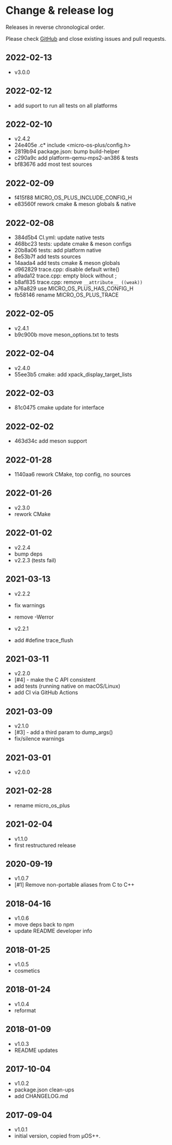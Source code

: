 # Change & release log

Releases in reverse chronological order.

Please check
[GitHub](https://github.com/micro-os-plus/diag-trace-xpack/issues/)
and close existing issues and pull requests.

## 2022-02-13

- v3.0.0

## 2022-02-12

- add suport to run all tests on all platforms

## 2022-02-10

- v2.4.2
- 24e405e .c* include <micro-os-plus/config.h>
- 2819b94 package.json: bump build-helper
- c290a9c add platform-qemu-mps2-an386 & tests
- bf83676 add most test sources

## 2022-02-09

- f415f88 MICRO_OS_PLUS_INCLUDE_CONFIG_H
- e83560f rework cmake & meson globals & native

## 2022-02-08

- 384d5b4 CI.yml: update native tests
- 468bc23 tests: update cmake & meson configs
- 20b8a06 tests: add platform native
- 8e53b7f add tests sources
- 14aada4 add tests cmake & meson globals
- d962829 trace.cpp: disable default write()
- a9ada12 trace.cpp: empty block without ;
- b8af835 trace.cpp: remove `__attribute__ ((weak))`
- a76a829 use MICRO_OS_PLUS_HAS_CONFIG_H
- fb58146 rename MICRO_OS_PLUS_TRACE

## 2022-02-05

- v2.4.1
- b9c900b move meson_options.txt to tests

## 2022-02-04

- v2.4.0
- 55ee3b5 cmake: add xpack_display_target_lists

## 2022-02-03

- 81c0475 cmake update for interface

## 2022-02-02

- 463d34c add meson support

## 2022-01-28

- 1140aa6 rework CMake, top config, no sources

## 2022-01-26

- v2.3.0
- rework CMake

## 2022-01-02

- v2.2.4
- bump deps
- v2.2.3 (tests fail)

## 2021-03-13

- v2.2.2
- fix warnings
- remove -Werror

- v2.2.1
- add #define trace_flush

## 2021-03-11

- v2.2.0
- [#4] - make the C API consistent
- add tests (running native on macOS/Linux)
- add CI via GitHub Actions

## 2021-03-09

- v2.1.0
- [#3] - add a third param to dump_args()
- fix/silence warnings

## 2021-03-01

- v2.0.0

## 2021-02-28

- rename micro_os_plus

## 2021-02-04

- v1.1.0
- first restructured release

## 2020-09-19

- v1.0.7
- [#1] Remove non-portable aliases from C to C++

## 2018-04-16

- v1.0.6
- move deps back to npm
- update README developer info

## 2018-01-25

- v1.0.5
- cosmetics

## 2018-01-24

- v1.0.4
- reformat

## 2018-01-09

- v1.0.3
- README updates

## 2017-10-04

- v1.0.2
- package.json clean-ups
- add CHANGELOG.md

## 2017-09-04

- v1.0.1
- initial version, copied from µOS++.
